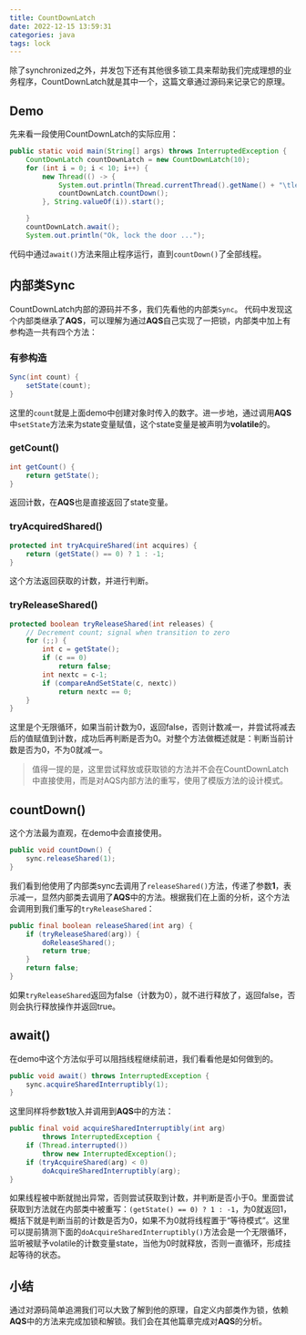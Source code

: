 ```yaml
---
title: CountDownLatch
date: 2022-12-15 13:59:31
categories: java
tags: lock
---
```

除了synchronized之外，并发包下还有其他很多锁工具来帮助我们完成理想的业务程序，CountDownLatch就是其中一个，这篇文章通过源码来记录它的原理。

<!-- more -->

## Demo
先来看一段使用CountDownLatch的实际应用：
```java
public static void main(String[] args) throws InterruptedException {
    CountDownLatch countDownLatch = new CountDownLatch(10);
    for (int i = 0; i < 10; i++) {
        new Thread(() -> {
            System.out.println(Thread.currentThread().getName() + "\tleave the room ....");
            countDownLatch.countDown();
        }, String.valueOf(i)).start();

    }
    countDownLatch.await();
    System.out.println("Ok, lock the door ...");
```
代码中通过`await()`方法来阻止程序运行，直到`countDown()`了全部线程。

## 内部类Sync
CountDownLatch内部的源码并不多，我们先看他的内部类`Sync`。
代码中发现这个内部类继承了**AQS**，可以理解为通过**AQS**自己实现了一把锁，内部类中加上有参构造一共有四个方法：

### 有参构造
```java
Sync(int count) {
    setState(count);
}
```
这里的`count`就是上面demo中创建对象时传入的数字。进一步地，通过调用**AQS**中`setState`方法来为state变量赋值，这个state变量是被声明为**volatile**的。

### getCount()
```java
int getCount() {
    return getState();
}
```
返回计数，在**AQS**也是直接返回了state变量。

### tryAcquiredShared()
```java
protected int tryAcquireShared(int acquires) {
    return (getState() == 0) ? 1 : -1;
}
```
这个方法返回获取的计数，并进行判断。

### tryReleaseShared()
```java
protected boolean tryReleaseShared(int releases) {
    // Decrement count; signal when transition to zero
    for (;;) {
        int c = getState();
        if (c == 0)
            return false;
        int nextc = c-1;
        if (compareAndSetState(c, nextc))
            return nextc == 0;
    }
}
```
这里是个无限循环，如果当前计数为0，返回false，否则计数减一，并尝试将减去后的值赋值到计数，成功后再判断是否为0。对整个方法做概述就是：判断当前计数是否为0，不为0就减一。
> 值得一提的是，这里尝试释放或获取锁的方法并不会在CountDownLatch中直接使用，而是对AQS内部方法的重写，使用了模版方法的设计模式。

## countDown()
这个方法最为直观，在demo中会直接使用。
```java
public void countDown() {
    sync.releaseShared(1);
}
```
我们看到他使用了内部类sync去调用了`releaseShared()`方法，传递了参数**1**，表示减一，显然内部类去调用了**AQS**中的方法。根据我们在上面的分析，这个方法会调用到我们重写的`tryReleaseShared`：
```java
public final boolean releaseShared(int arg) {
    if (tryReleaseShared(arg)) {
        doReleaseShared();
        return true;
    }
    return false;
}
```
如果`tryReleaseShared`返回为false（计数为0），就不进行释放了，返回false，否则会执行释放操作并返回true。

## await()
在demo中这个方法似乎可以阻挡线程继续前进，我们看看他是如何做到的。
```java
public void await() throws InterruptedException {
    sync.acquireSharedInterruptibly(1);
}
```
这里同样将参数**1**放入并调用到**AQS**中的方法：
```java
public final void acquireSharedInterruptibly(int arg)
        throws InterruptedException {
    if (Thread.interrupted())
        throw new InterruptedException();
    if (tryAcquireShared(arg) < 0)
        doAcquireSharedInterruptibly(arg);
}
```
如果线程被中断就抛出异常，否则尝试获取到计数，并判断是否小于0。里面尝试获取到方法就在内部类中被重写：`(getState() == 0) ? 1 : -1`，为0就返回1，概括下就是判断当前的计数是否为0，如果不为0就将线程置于“等待模式”。这里可以提前猜测下面的`doAcquireSharedInterruptibly()`方法会是一个无限循环，监听被赋予volatile的计数变量state，当他为0时就释放，否则一直循环，形成挂起等待的状态。

## 小结
通过对源码简单追溯我们可以大致了解到他的原理，自定义内部类作为锁，依赖**AQS**中的方法来完成加锁和解锁。我们会在其他篇章完成对**AQS**的分析。